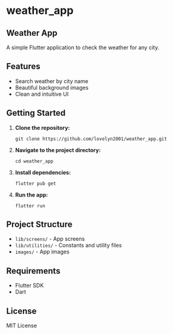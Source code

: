 # weather_app

## Weather App

A simple Flutter application to check the weather for any city.

## Features

- Search weather by city name
- Beautiful background images
- Clean and intuitive UI

## Getting Started

1. **Clone the repository:**
   ```
   git clone https://github.com/lovelyn2001/weather_app.git
   ```
2. **Navigate to the project directory:**
   ```
   cd weather_app
   ```
3. **Install dependencies:**
   ```
   flutter pub get
   ```
4. **Run the app:**
   ```
   flutter run
   ```

## Project Structure

- `lib/screens/` - App screens
- `lib/utilities/` - Constants and utility files
- `images/` - App images

## Requirements

- Flutter SDK
- Dart

## License

MIT License
